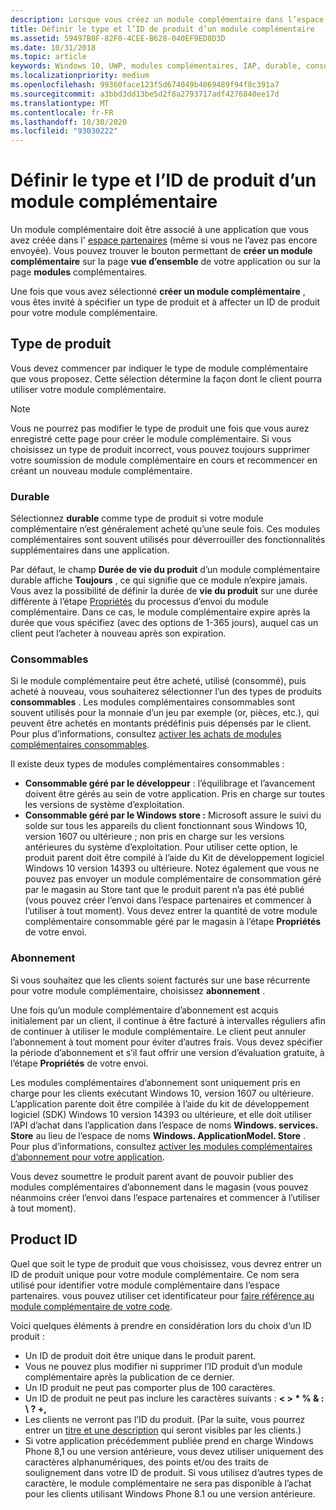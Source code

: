 ```yaml
---
description: Lorsque vous créez un module complémentaire dans l’espace partenaires, vous devez spécifier un type de produit et lui affecter un ID de produit.
title: Définir le type et l’ID de produit d’un module complémentaire
ms.assetid: 59497B0F-82F0-4CEE-B628-040EF9ED8D3D
ms.date: 10/31/2018
ms.topic: article
keywords: Windows 10, UWP, modules complémentaires, IAP, durable, consommable, abonnement, type de produit, ID de produit, achat dans l’application, produit dans l’application
ms.localizationpriority: medium
ms.openlocfilehash: 99360face123f5d674049b4069489f94f8c391a7
ms.sourcegitcommit: a3bbd3dd13be5d2f8a2793717adf4276840ee17d
ms.translationtype: MT
ms.contentlocale: fr-FR
ms.lasthandoff: 10/30/2020
ms.locfileid: "93030222"
---
```

# <a name="set-your-add-on-product-type-and-product-id"></a>Définir le type et l’ID de produit d’un module complémentaire

Un module complémentaire doit être associé à une application que vous avez créée dans l' [espace partenaires](https://partner.microsoft.com/dashboard) (même si vous ne l’avez pas encore envoyée). Vous pouvez trouver le bouton permettant de **créer un module complémentaire** sur la page **vue d’ensemble** de votre application ou sur la page **modules** complémentaires.

Une fois que vous avez sélectionné **créer un module complémentaire** , vous êtes invité à spécifier un type de produit et à affecter un ID de produit pour votre module complémentaire.

## <a name="product-type"></a>Type de produit

Vous devez commencer par indiquer le type de module complémentaire que vous proposez. Cette sélection détermine la façon dont le client pourra utiliser votre module complémentaire.

> [!NOTE]
> Vous ne pourrez pas modifier le type de produit une fois que vous aurez enregistré cette page pour créer le module complémentaire. Si vous choisissez un type de produit incorrect, vous pouvez toujours supprimer votre soumission de module complémentaire en cours et recommencer en créant un nouveau module complémentaire.

<span id="durable" />

### <a name="durable"></a>Durable

Sélectionnez **durable** comme type de produit si votre module complémentaire n’est généralement acheté qu’une seule fois. Ces modules complémentaires sont souvent utilisés pour déverrouiller des fonctionnalités supplémentaires dans une application.

Par défaut, le champ **Durée de vie du produit** d’un module complémentaire durable affiche **Toujours** , ce qui signifie que ce module n’expire jamais. Vous avez la possibilité de définir la durée de **vie du produit** sur une durée différente à l’étape [Propriétés](enter-add-on-properties.md) du processus d’envoi du module complémentaire. Dans ce cas, le module complémentaire expire après la durée que vous spécifiez (avec des options de 1-365 jours), auquel cas un client peut l’acheter à nouveau après son expiration.

### <a name="consumable"></a>Consommables

Si le module complémentaire peut être acheté, utilisé (consommé), puis acheté à nouveau, vous souhaiterez sélectionner l’un des types de produits **consommables** . Les modules complémentaires consommables sont souvent utilisés pour la monnaie d’un jeu par exemple (or, pièces, etc.), qui peuvent être achetés en montants prédéfinis puis dépensés par le client. Pour plus d’informations, consultez [activer les achats de modules complémentaires consommables](../monetize/enable-consumable-add-on-purchases.md).

Il existe deux types de modules complémentaires consommables :
- **Consommable géré par le développeur** : l’équilibrage et l’avancement doivent être gérés au sein de votre application. Pris en charge sur toutes les versions de système d’exploitation.
- **Consommable géré par le Windows store :** Microsoft assure le suivi du solde sur tous les appareils du client fonctionnant sous Windows 10, version 1607 ou ultérieure ; non pris en charge sur les versions antérieures du système d’exploitation. Pour utiliser cette option, le produit parent doit être compilé à l’aide du Kit de développement logiciel Windows 10 version 14393 ou ultérieure. Notez également que vous ne pouvez pas envoyer un module complémentaire de consommation géré par le magasin au Store tant que le produit parent n’a pas été publié (vous pouvez créer l’envoi dans l’espace partenaires et commencer à l’utiliser à tout moment). Vous devez entrer la quantité de votre module complémentaire consommable géré par le magasin à l’étape **Propriétés** de votre envoi.

### <a name="subscription"></a>Abonnement

Si vous souhaitez que les clients soient facturés sur une base récurrente pour votre module complémentaire, choisissez **abonnement** .

Une fois qu’un module complémentaire d’abonnement est acquis initialement par un client, il continue à être facturé à intervalles réguliers afin de continuer à utiliser le module complémentaire. Le client peut annuler l’abonnement à tout moment pour éviter d’autres frais. Vous devez spécifier la période d’abonnement et s’il faut offrir une version d’évaluation gratuite, à l’étape **Propriétés** de votre envoi.

Les modules complémentaires d’abonnement sont uniquement pris en charge pour les clients exécutant Windows 10, version 1607 ou ultérieure. L’application parente doit être compilée à l’aide du kit de développement logiciel (SDK) Windows 10 version 14393 ou ultérieure, et elle doit utiliser l’API d’achat dans l’application dans l’espace de noms **Windows. services. Store** au lieu de l’espace de noms **Windows. ApplicationModel. Store** . Pour plus d’informations, consultez [activer les modules complémentaires d’abonnement pour votre application](../monetize/enable-subscription-add-ons-for-your-app.md).

Vous devez soumettre le produit parent avant de pouvoir publier des modules complémentaires d’abonnement dans le magasin (vous pouvez néanmoins créer l’envoi dans l’espace partenaires et commencer à l’utiliser à tout moment).

## <a name="product-id"></a>Product ID

Quel que soit le type de produit que vous choisissez, vous devrez entrer un ID de produit unique pour votre module complémentaire. Ce nom sera utilisé pour identifier votre module complémentaire dans l’espace partenaires. vous pouvez utiliser cet identificateur pour [faire référence au module complémentaire de votre code](../monetize/in-app-purchases-and-trials.md#how-to-use-product-ids-for-add-ons-in-your-code).

Voici quelques éléments à prendre en considération lors du choix d’un ID produit :

-   Un ID de produit doit être unique dans le produit parent.
-   Vous ne pouvez plus modifier ni supprimer l’ID produit d’un module complémentaire après la publication de ce dernier.
-   Un ID produit ne peut pas comporter plus de 100 caractères.
-   Un ID de produit ne peut pas inclure les caractères suivants : **&lt; &gt; \* % & : \\ ? +,**
-   Les clients ne verront pas l’ID du produit. (Par la suite, vous pourrez entrer un [titre et une description](./create-app-store-listings.md) qui seront visibles par les clients.)
-   Si votre application précédemment publiée prend en charge Windows Phone 8,1 ou une version antérieure, vous devez utiliser uniquement des caractères alphanumériques, des points et/ou des traits de soulignement dans votre ID de produit. Si vous utilisez d’autres types de caractère, le module complémentaire ne sera pas disponible à l’achat pour les clients utilisant Windows Phone 8.1 ou une version antérieure.

 
